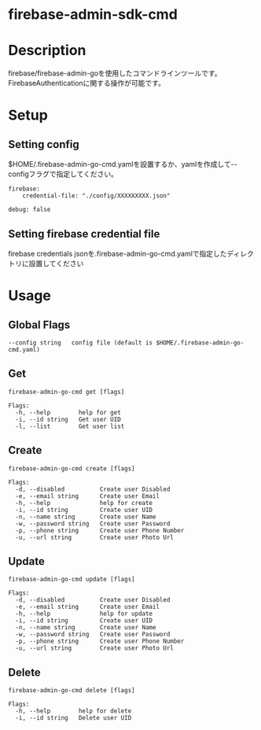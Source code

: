 # firebase-admin-sdk-cmd

# Description
firebase/firebase-admin-goを使用したコマンドラインツールです。
FirebaseAuthenticationに関する操作が可能です。

# Setup

## Setting config
$HOME/.firebase-admin-go-cmd.yamlを設置するか、yamlを作成して--configフラグで指定してください。

```
firebase:
    credential-file: "./config/XXXXXXXXX.json"

debug: false
```

## Setting firebase credential file
firebase credentials jsonを.firebase-admin-go-cmd.yamlで指定したディレクトリに設置してください


# Usage

## Global Flags
```
--config string   config file (default is $HOME/.firebase-admin-go-cmd.yaml)
```

## Get
```
firebase-admin-go-cmd get [flags]

Flags:
  -h, --help        help for get
  -i, --id string   Get user UID
  -l, --list        Get user list
```

## Create
```
firebase-admin-go-cmd create [flags]

Flags:
  -d, --disabled          Create user Disabled
  -e, --email string      Create user Email
  -h, --help              help for create
  -i, --id string         Create user UID
  -n, --name string       Create user Name
  -w, --password string   Create user Password
  -p, --phone string      Create user Phone Number
  -u, --url string        Create user Photo Url
```

## Update
```
firebase-admin-go-cmd update [flags]

Flags:
  -d, --disabled          Create user Disabled
  -e, --email string      Create user Email
  -h, --help              help for update
  -i, --id string         Create user UID
  -n, --name string       Create user Name
  -w, --password string   Create user Password
  -p, --phone string      Create user Phone Number
  -u, --url string        Create user Photo Url
```

## Delete
```
firebase-admin-go-cmd delete [flags]

Flags:
  -h, --help        help for delete
  -i, --id string   Delete user UID
```
